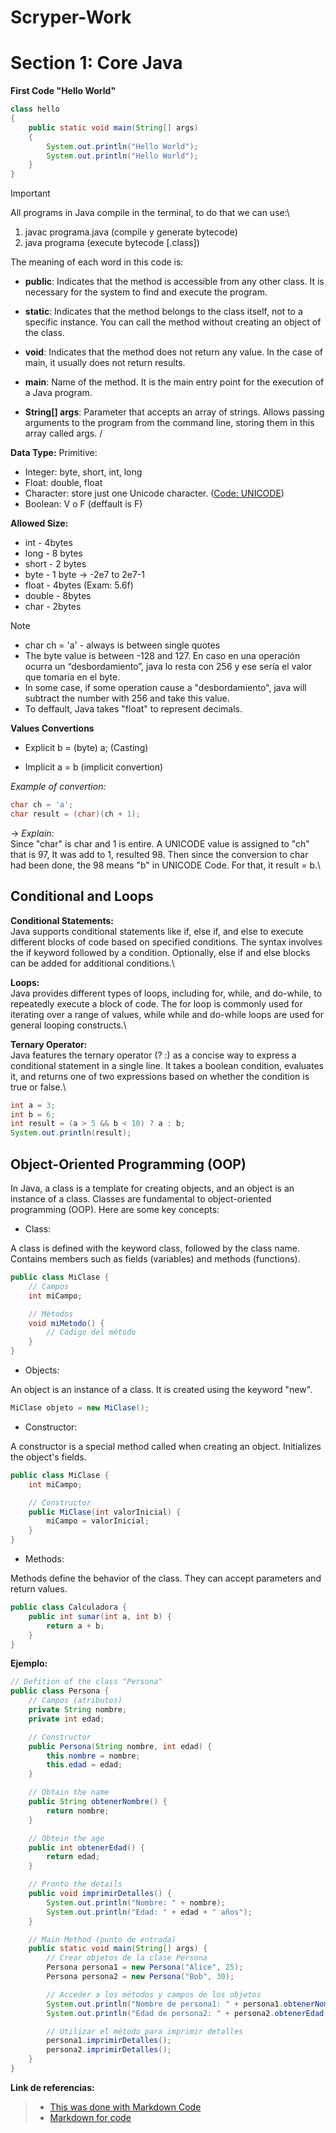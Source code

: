 # Scryper-Work

# **Section 1: Core Java**

**First Code "Hello World"** 

```java
class hello
{
    public static void main(String[] args) 
    {
        System.out.println("Hello World");
        System.out.println("Hello World");
    }
}

```
> [!IMPORTANT]
> All programs in Java compile in the terminal, to do that we can use:\
> 
> 1) javac programa.java (compile y generate bytecode) 
> 2) java programa (execute bytecode [.class])


The meaning of each word in this code is:
- **public**: Indicates that the method is accessible from any other class. It is necessary for the system to find and execute the program.

- **static**: Indicates that the method belongs to the class itself, not to a specific instance. You can call the method without creating an object of the class.

- **void**: Indicates that the method does not return any value. In the case of main, it usually does not return results.

- **main**: Name of the method. It is the main entry point for the execution of a Java program.

- **String[] args**: Parameter that accepts an array of strings. Allows passing arguments to the program from the command line, storing them in this array called args.
/

**Data Type:**
Primitive:
- Integer: byte, short, int, long
- Float: double, float
- Character: store just one Unicode character. ([Code: UNICODE](https://www.ibm.com/docs/es/workload-automation/9.3.0?topic=SSGSPN_9.3.0/com.ibm.tivoli.itws.doc_9.3/apps/src_usr/awsauwhatsunic.htm))
- Boolean: V o F (deffault is F)

**Allowed Size:**
- int - 4bytes
- long - 8 bytes
- short - 2 bytes
- byte - 1 byte -> -2e7 to 2e7-1
- float - 4bytes (Exam: 5.6f)
- double - 8bytes
- char - 2bytes

> [!NOTE]
> - char ch = 'a' - always is between single quotes
> - The byte value is between -128 and 127. En caso en una operación ocurra un “desbordamiento”, java lo resta con 256 y ese sería el valor que tomaría en el byte.
> - In some case, if some operation cause a "desbordamiento", java will subtract the number with 256 and take this value.
> - To deffault, Java takes "float" to represent decimals.

**Values Convertions**
- Explicit
b = (byte) a; (Casting)

- Implicit
a = b (implicit convertion)

*Example of convertion:*
```java
char ch = 'a';
char result = (char)(ch + 1);
```
-> *Explain:* \
Since "char" is char and 1 is entire. A UNICODE value is assigned to "ch" that is 97, It was add to 1, resulted 98. Then since the conversion to char had been done, the 98 means "b" in UNICODE Code. For that, it result = b.\

## **Conditional and Loops**

**Conditional Statements:**\
Java supports conditional statements like if, else if, and else to execute different blocks of code based on specified conditions.
The syntax involves the if keyword followed by a condition. Optionally, else if and else blocks can be added for additional conditions.\

**Loops:**\
Java provides different types of loops, including for, while, and do-while, to repeatedly execute a block of code.
The for loop is commonly used for iterating over a range of values, while while and do-while loops are used for general looping constructs.\

**Ternary Operator:**\
Java features the ternary operator (? :) as a concise way to express a conditional statement in a single line.
It takes a boolean condition, evaluates it, and returns one of two expressions based on whether the condition is true or false.\

```java
int a = 3;
int b = 6;
int result = (a > 5 && b < 10) ? a : b;
System.out.println(result);
```
## **Object-Oriented Programming (OOP)**

In Java, a class is a template for creating objects, and an object is an instance of a class. Classes are fundamental to object-oriented programming (OOP). Here are some key concepts:

- Class:

A class is defined with the keyword class, followed by the class name. Contains members such as fields (variables) and methods (functions).

```java
public class MiClase {
    // Campos
    int miCampo;

    // Métodos
    void miMetodo() {
        // Código del método
    }
}
```

- Objects:

An object is an instance of a class. It is created using the keyword "new".

```java
MiClase objeto = new MiClase();
```

- Constructor:

A constructor is a special method called when creating an object. Initializes the object's fields.

```java
public class MiClase {
    int miCampo;

    // Constructor
    public MiClase(int valorInicial) {
        miCampo = valorInicial;
    }
}
```

- Methods:

Methods define the behavior of the class. They can accept parameters and return values.

```java
public class Calculadora {
    public int sumar(int a, int b) {
        return a + b;
    }
}
```

**Ejemplo:**

```java
// Defition of the class "Persona"
public class Persona {
    // Campos (atributos)
    private String nombre;
    private int edad;

    // Constructor
    public Persona(String nombre, int edad) {
        this.nombre = nombre;
        this.edad = edad;
    }

    // Obtain the name
    public String obtenerNombre() {
        return nombre;
    }

    // Obtein the age
    public int obtenerEdad() {
        return edad;
    }

    // Pronto the details
    public void imprimirDetalles() {
        System.out.println("Nombre: " + nombre);
        System.out.println("Edad: " + edad + " años");
    }

    // Main Method (punto de entrada)
    public static void main(String[] args) {
        // Crear objetos de la clase Persona
        Persona persona1 = new Persona("Alice", 25);
        Persona persona2 = new Persona("Bob", 30);

        // Acceder a los métodos y campos de los objetos
        System.out.println("Nombre de persona1: " + persona1.obtenerNombre());
        System.out.println("Edad de persona2: " + persona2.obtenerEdad());

        // Utilizar el método para imprimir detalles
        persona1.imprimirDetalles();
        persona2.imprimirDetalles();
    }
}

```


**Link de referencias:**
> - [This was done with Markdown Code](https://docs.github.com/es/get-started/writing-on-github/getting-started-with-writing-and-formatting-on-github/basic-writing-and-formatting-syntax)
> - [Markdown for code](https://docs.github.com/es/get-started/writing-on-github/working-with-advanced-formatting/creating-and-highlighting-code-blocks)
